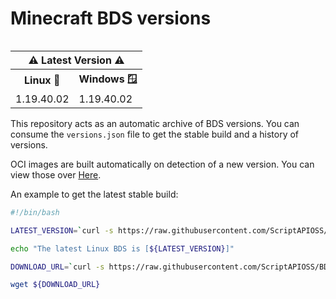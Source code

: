 # Minecraft BDS versions

<table align="right">
  <tr><th colspan=2><strong>⚠️ Latest Version ⚠️</strong></th></tr>
  <tr><th><strong>Linux 🐧</strong></th><th><strong>Windows 🪟</strong></th></tr>
  <tr><td>1.19.40.02</td><td>1.19.40.02</td></tr>
</table>

This repository acts as an automatic archive of BDS versions.
You can consume the `versions.json` file to get the stable build
and a history of versions.

OCI images are built automatically on detection of a new version.
You can view those over [Here](https://github.com/ScriptAPIOSS/BDS-OCI).

An example to get the latest stable build:

```bash
#!/bin/bash

LATEST_VERSION=`curl -s https://raw.githubusercontent.com/ScriptAPIOSS/BDS-Versions/main/versions.json | jq -r '.linux.stable'`

echo "The latest Linux BDS is [${LATEST_VERSION}]"

DOWNLOAD_URL=`curl -s https://raw.githubusercontent.com/ScriptAPIOSS/BDS-Versions/main/linux/${LATEST_VERSION}.json | jq -r '.download_url'`

wget ${DOWNLOAD_URL}
```

